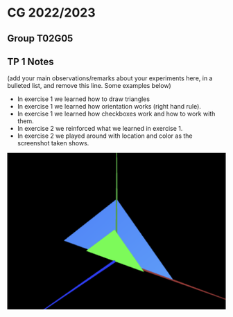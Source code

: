 # CG 2022/2023

## Group T02G05

## TP 1 Notes

(add your main observations/remarks about your experiments here, in a bulleted list, and remove this line. Some examples below)

- In exercise 1 we learned how to draw triangles
- In exercise 1 we learned  how orientation works (right hand rule). 
- In exercise 1 we learned how checkboxes work and how to work with them.
- In exercise 2 we reinforced what we learned in exercise 1.
- In exercise 2 we played around with location and color as the screenshot taken shows.

![Screenshot 1](screenshots/CG-t2g5-tp1-1.png)
